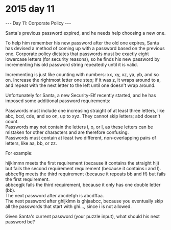 # 2015 day 11

--- Day 11: Corporate Policy ---

Santa's previous password expired, and he needs help choosing a new one.



To help him remember his new password after the old one expires, Santa has devised a method of coming up with a password based on the previous one.  Corporate policy dictates that passwords must be exactly eight lowercase letters (for security reasons), so he finds his new password by incrementing his old password string repeatedly until it is valid.



Incrementing is just like counting with numbers: xx, xy, xz, ya, yb, and so on. Increase the rightmost letter one step; if it was z, it wraps around to a, and repeat with the next letter to the left until one doesn't wrap around.



Unfortunately for Santa, a new Security-Elf recently started, and he has imposed some additional password requirements:



Passwords must include one increasing straight of at least three letters, like abc, bcd, cde, and so on, up to xyz. They cannot skip letters; abd doesn't count.\
Passwords may not contain the letters i, o, or l, as these letters can be mistaken for other characters and are therefore confusing.\
Passwords must contain at least two different, non-overlapping pairs of letters, like aa, bb, or zz.



For example:



hijklmmn meets the first requirement (because it contains the straight hij) but fails the second requirement requirement (because it contains i and l).\
abbceffg meets the third requirement (because it repeats bb and ff) but fails the first requirement.\
abbcegjk fails the third requirement, because it only has one double letter (bb).\
The next password after abcdefgh is abcdffaa.\
The next password after ghijklmn is ghjaabcc, because you eventually skip all the passwords that start with ghi..., since i is not allowed.



Given Santa's current password (your puzzle input), what should his next password be?




